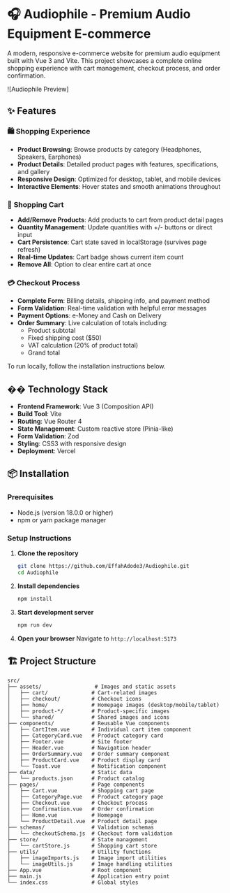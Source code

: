 # 🎧 Audiophile - Premium Audio Equipment E-commerce

A modern, responsive e-commerce website for premium audio equipment built with Vue 3 and Vite. This project showcases a complete online shopping experience with cart management, checkout process, and order confirmation.

![Audiophile Preview]

## ✨ Features

### 🛍️ **Shopping Experience**
- **Product Browsing**: Browse products by category (Headphones, Speakers, Earphones)
- **Product Details**: Detailed product pages with features, specifications, and gallery
- **Responsive Design**: Optimized for desktop, tablet, and mobile devices
- **Interactive Elements**: Hover states and smooth animations throughout

### 🛒 **Shopping Cart**
- **Add/Remove Products**: Add products to cart from product detail pages
- **Quantity Management**: Update quantities with +/- buttons or direct input
- **Cart Persistence**: Cart state saved in localStorage (survives page refresh)
- **Real-time Updates**: Cart badge shows current item count
- **Remove All**: Option to clear entire cart at once

### 💳 **Checkout Process**
- **Complete Form**: Billing details, shipping info, and payment method
- **Form Validation**: Real-time validation with helpful error messages
- **Payment Options**: e-Money and Cash on Delivery
- **Order Summary**: Live calculation of totals including:
  - Product subtotal
  - Fixed shipping cost ($50)
  - VAT calculation (20% of product total)
  - Grand total


To run locally, follow the installation instructions below.

## ��️ Technology Stack

- **Frontend Framework**: Vue 3 (Composition API)
- **Build Tool**: Vite
- **Routing**: Vue Router 4
- **State Management**: Custom reactive store (Pinia-like)
- **Form Validation**: Zod
- **Styling**: CSS3 with responsive design
- **Deployment**: Vercel

## 📦 Installation

### Prerequisites
- Node.js (version 18.0.0 or higher)
- npm or yarn package manager

### Setup Instructions

1. **Clone the repository**
   ```bash
   git clone https://github.com/EffahAdode3/Audiophile.git
   cd Audiophile
   ```

2. **Install dependencies**
   ```bash
   npm install
   ```

3. **Start development server**
   ```bash
   npm run dev
   ```

4. **Open your browser**
   Navigate to `http://localhost:5173`

## 🏗️ Project Structure

```
src/
├── assets/                 # Images and static assets
│   ├── cart/              # Cart-related images
│   ├── checkout/          # Checkout icons
│   ├── home/              # Homepage images (desktop/mobile/tablet)
│   ├── product-*/         # Product-specific images
│   └── shared/            # Shared images and icons
├── components/            # Reusable Vue components
│   ├── CartItem.vue       # Individual cart item component
│   ├── CategoryCard.vue   # Product category card
│   ├── Footer.vue         # Site footer
│   ├── Header.vue         # Navigation header
│   ├── OrderSummary.vue   # Order summary component
│   ├── ProductCard.vue    # Product display card
│   └── Toast.vue          # Notification component
├── data/                  # Static data
│   └── products.json      # Product catalog
├── pages/                 # Page components
│   ├── Cart.vue           # Shopping cart page
│   ├── CategoryPage.vue   # Product category page
│   ├── Checkout.vue       # Checkout process
│   ├── Confirmation.vue   # Order confirmation
│   ├── Home.vue           # Homepage
│   └── ProductDetail.vue  # Product detail page
├── schemas/               # Validation schemas
│   └── checkoutSchema.js  # Checkout form validation
├── store/                 # State management
│   └── cartStore.js       # Shopping cart store
├── utils/                 # Utility functions
│   ├── imageImports.js    # Image import utilities
│   └── imageUtils.js      # Image handling utilities
├── App.vue                # Root component
├── main.js                # Application entry point
└── index.css              # Global styles
```
